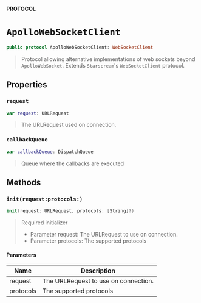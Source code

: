 **PROTOCOL**

# `ApolloWebSocketClient`

```swift
public protocol ApolloWebSocketClient: WebSocketClient
```

> Protocol allowing alternative implementations of web sockets beyond `ApolloWebSocket`. Extends `Starscream`'s `WebSocketClient` protocol.

## Properties
### `request`

```swift
var request: URLRequest
```

> The URLRequest used on connection.

### `callbackQueue`

```swift
var callbackQueue: DispatchQueue
```

> Queue where the callbacks are executed

## Methods
### `init(request:protocols:)`

```swift
init(request: URLRequest, protocols: [String]?)
```

> Required initializer
>
> - Parameter request: The URLRequest to use on connection.
> - Parameter protocols: The supported protocols

#### Parameters

| Name | Description |
| ---- | ----------- |
| request | The URLRequest to use on connection. |
| protocols | The supported protocols |